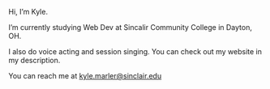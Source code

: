 Hi, I’m Kyle.

I’m currently studying Web Dev at Sincalir Community College in Dayton, OH. 

I also do voice acting and session singing. You can check out my website in my description. 

You can reach me at kyle.marler@sinclair.edu

<!---
kmarler18/kmarler18 is a ✨ special ✨ repository because its `README.md` (this file) appears on your GitHub profile.
You can click the Preview link to take a look at your changes.
--->

